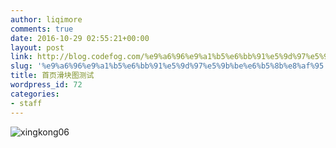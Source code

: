```yaml
---
author: liqimore
comments: true
date: 2016-10-29 02:55:21+00:00
layout: post
link: http://blog.codefog.com/%e9%a6%96%e9%a1%b5%e6%bb%91%e5%9d%97%e5%9b%be%e6%b5%8b%e8%af%95.html
slug: '%e9%a6%96%e9%a1%b5%e6%bb%91%e5%9d%97%e5%9b%be%e6%b5%8b%e8%af%95'
title: 首页滑块图测试
wordpress_id: 72
categories:
- staff
---
```


![xingkong06](https://static.timelovelife.com/old/2016/10/xingkong06.jpg)
